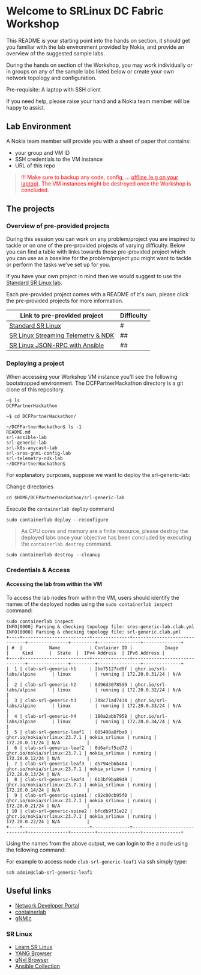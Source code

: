# Welcome to SRLinux DC Fabric Workshop
This README is your starting point into the hands on section, it should get you familiar with the lab environment provided by Nokia, and provide an overview of the suggested sample labs.

During the hands on section of the Workshop, you may work individually or in groups on any of the sample labs listed below or create your own network topology and configuration.

Pre-requisite: A laptop with SSH client

If you need help, please raise your hand and a Nokia team member will be happy to assist.

## Lab Environment

A Nokia team member will provide you with a sheet of paper that contains:
- your group and VM ID
- SSH credentials to the VM instance
- URL of this repo

> <p style="color:red">!!! Make sure to backup any code, config, ... <u> offline (e.g on your laptop)</u>. 
> The VM instances might be destroyed once the Workshop is concluded.</p>

## The projects


### Overview of pre-provided projects
During this session you can work on any problem/project you are inspired to tackle or on one of the pre-provided projects of varying difficulty.
Below you can find a table with links towards those pre-provided project which you can use as a baseline for the problem/project you might want to tackle or perform the tasks we've set up for you.

If you have your own project in mind then we would suggest to use the [Standard SR Linux lab](./srl-generic-lab/).

Each pre-provided project comes with a README of it's own, please click the pre-provided projects for more information.

| Link to pre-provided project | Difficulty |
| --- | --- |
| [Standard SR Linux](./srl-generic-lab/) | # |
| [SR Linux Streaming Telemetry & NDK](./srl-telemetry-ndk-lab/) | ## |
| [SR Linux JSON-RPC with Ansible](./srl-ansible-lab/) | ## |

### Deploying a project
When accessing your Workshop VM instance you'll see the following bootstrapped environment.
The DCFPartnerHackathon directory is a git clone of this repository.

``` 
~$ ls
DCFPartnerHackathon

~$ cd DCFPartnerHackathon/

~/DCFPartnerHackathon$ ls -1
README.md
srl-ansible-lab
srl-generic-lab
srl-k8s-anycast-lab
srl-sros-gnmi-config-lab
srl-telemetry-ndk-lab
~/DCFPartnerHackathon$
```

For explanatory purposes, suppose we want to deploy the srl-generic-lab:

Change directories
```
cd $HOME/DCFPartnerHackathon/srl-generic-lab
```
Execute the `containerlab deploy` command
```
sudo containerlab deploy --reconfigure
```

> As CPU cores and memory are a finite resource, please destroy the deployed labs once your objective has been concluded by executing the `containerlab destroy` command.
```
sudo containerlab destroy --cleanup
```
### Credentials & Access
#### Accessing the lab from within the VM
To access the lab nodes from within the VM, users should identify the names of the deployed nodes using the `sudo containerlab inspect` command:

```
sudo containerlab inspect
INFO[0000] Parsing & checking topology file: sros-generic-lab.clab.yml
INFO[0000] Parsing & checking topology file: srl-generic.clab.yml 
+----+-------------------------+--------------+------------------------------+---------------+---------+----------------+--------------+
| #  |          Name           | Container ID |            Image             |     Kind      |  State  |  IPv4 Address  | IPv6 Address |
+----+-------------------------+--------------+------------------------------+---------------+---------+----------------+--------------+
|  1 | clab-srl-generic-h1     | 2be75127cd0f | ghcr.io/srl-labs/alpine      | linux         | running | 172.20.0.31/24 | N/A          |
|  2 | clab-srl-generic-h2     | 8d96d3078599 | ghcr.io/srl-labs/alpine      | linux         | running | 172.20.0.32/24 | N/A          |
|  3 | clab-srl-generic-h3     | 7d8c71ad7434 | ghcr.io/srl-labs/alpine      | linux         | running | 172.20.0.33/24 | N/A          |
|  4 | clab-srl-generic-h4     | 180a2abb7958 | ghcr.io/srl-labs/alpine      | linux         | running | 172.20.0.34/24 | N/A          |
|  5 | clab-srl-generic-leaf1  | 085498a8fba0 | ghcr.io/nokia/srlinux:23.7.1 | nokia_srlinux | running | 172.20.0.11/24 | N/A          |
|  6 | clab-srl-generic-leaf2  | 0d6afcf5cd72 | ghcr.io/nokia/srlinux:23.7.1 | nokia_srlinux | running | 172.20.0.12/24 | N/A          |
|  7 | clab-srl-generic-leaf3  | d5794eb6b404 | ghcr.io/nokia/srlinux:23.7.1 | nokia_srlinux | running | 172.20.0.13/24 | N/A          |
|  8 | clab-srl-generic-leaf4  | 6b3bf9ba8949 | ghcr.io/nokia/srlinux:23.7.1 | nokia_srlinux | running | 172.20.0.14/24 | N/A          |
|  9 | clab-srl-generic-spine1 | c92c00cb95f0 | ghcr.io/nokia/srlinux:23.7.1 | nokia_srlinux | running | 172.20.0.21/24 | N/A          |
| 10 | clab-srl-generic-spine2 | bfcdb9f31e22 | ghcr.io/nokia/srlinux:23.7.1 | nokia_srlinux | running | 172.20.0.22/24 | N/A          |
+----+-------------------------+--------------+------------------------------+---------------+---------+----------------+--------------+
```
Using the names from the above output, we can login to the a node using the following command:

For example to access node `clab-srl-generic-leaf1` via ssh simply type:
```
ssh admin@clab-srl-generic-leaf1
```

## Useful links

* [Network Developer Portal](https://network.developer.nokia.com/)
* [containerlab](https://containerlab.dev/)
* [gNMIc](https://gnmic.openconfig.net/)

### SR Linux
* [Learn SR Linux](https://learn.srlinux.dev/)
* [YANG Browser](https://yang.srlinux.dev/)
* [gNxI Browser](https://gnxi.srlinux.dev/)
* [Ansible Collection](https://learn.srlinux.dev/ansible/collection/)

